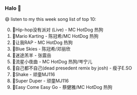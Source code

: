 

### Halo 👋

😄 listen to my this week song list of top 10:

0. 🌈Hip-hop没有派对 (Live) - MC HotDog 热狗
1. 🌈Mario Karting - 陈冠希/MC HotDog 热狗
2. 🌈让我RAP - MC HotDog 热狗
3. 🌈Blue Skies - 陈冠希/邓丽欣
4. 🌈迷途羔羊 - 张震岳
5. 🌈流星小夜曲 - MC HotDog 热狗/岑宁儿
6. 🌈自己都不自己(dead presedent remix by josh) - 瘦子E.SO
7. 🌈Shake - 顽童MJ116
8. 🌈Super Duper - 顽童MJ116
9. 🌈Easy Come Easy Go - 蔡健雅/MC HotDog 热狗

